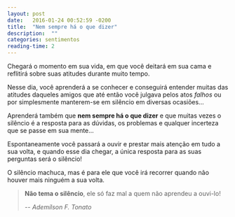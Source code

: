 ```yaml
---
layout: post
date:   2016-01-24 00:52:59 -0200
title:  "Nem sempre há o que dizer"
description:  ""
categories: sentimentos
reading-time: 2
---
```

Chegará o momento em sua vida, em que você deitará em sua cama e reflitirá sobre suas atitudes durante muito tempo.


Nesse dia, você aprenderá a se conhecer e conseguirá entender muitas das atitudes daqueles amigos que até então você julgava pelos atos *falhos* ou por simplesmente manterem-se em silêncio em diversas ocasiões...  

Aprenderá também que **nem sempre há o que dizer** e que muitas vezes o silêncio é a resposta para as dúvidas, os problemas e qualquer incerteza que se passe em sua mente...

Espontaneamente você passará a ouvir e prestar mais atenção em tudo a sua volta, e quando esse dia chegar, a única resposta para as suas perguntas será o silêncio!

O silêncio machuca, mas é para ele que você irá recorrer quando não houver mais ninguém a sua volta.     

> **Não tema o silêncio**, ele só faz mal a quem não aprendeu a ouvi-lo!
>
> -- <cite>Ademílson F. Tonato</cite>

